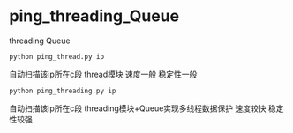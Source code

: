 # ping_threading_Queue
threading   Queue
```
python ping_thread.py ip
```
自动扫描该ip所在c段    thread模块   速度一般   稳定性一般

```
python ping_threading.py ip
```
自动扫描该ip所在c段    threading模块+Queue实现多线程数据保护   速度较快   稳定性较强
